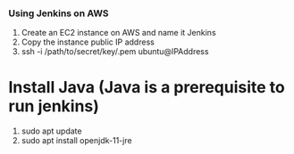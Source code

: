 ### Using Jenkins on AWS

1. Create an EC2 instance on AWS and name it Jenkins
2. Copy the instance public IP address
3. ssh -i /path/to/secret/key/.pem ubuntu@IPAddress

# Install Java (Java is a prerequisite to run jenkins)
1. sudo apt update
2. sudo apt install openjdk-11-jre
